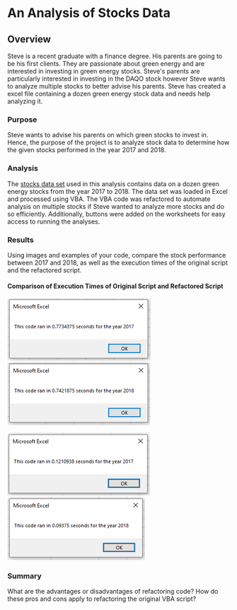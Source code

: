 # An Analysis of Stocks Data 

## Overview 

Steve is a recent graduate with a finance degree. His parents are going to be his first clients. They are passionate about green energy and are interested in investing in green energy stocks. Steve's parents are particularly interested in investing in the DAQO stock however Steve wants to analyze multiple stocks to better advise his parents. Steve has created a excel file containing a dozen green energy stock data and needs help analyzing it. 

### Purpose

Steve wants to advise his parents on which green stocks to invest in. Hence, the purpose of the project is to analyze stock data to determine how the given stocks performed in the year 2017 and 2018. 

### Analysis

The [stocks data set](VBA_Challenge.xlsm) used in this analysis contains data on a dozen green energy stocks from the year 2017 to 2018. The data set was loaded in Excel and processed using VBA. The VBA code was refactored to automate analysis on multiple stocks if Steve wanted to analyze more stocks and do so efficiently. Additionally, buttons were added on the worksheets for easy access to running the analyses.   

### Results

Using images and examples of your code, compare the stock performance between 2017 and 2018, as well as the execution times of the original script and the refactored script.

#### Comparison of Execution Times of Original Script and Refactored Script
![Execution Time for 2017 Analysis Using Refactored Script](Resources/Extra/VBA_Original_2017.PNG)
![Execution Time for 2018 Analysis Using Refactored Script](Resources/Extra/VBA_Original_2018.PNG)

![Execution Time for 2017 Analysis Using Refactored Script](Resources/VBA_Challenge_2017.PNG)
![Execution Time for 2018 Analysis Using Refactored Script](Resources/VBA_Challenge_2018.PNG)
 

### Summary

What are the advantages or disadvantages of refactoring code?
How do these pros and cons apply to refactoring the original VBA script? 





